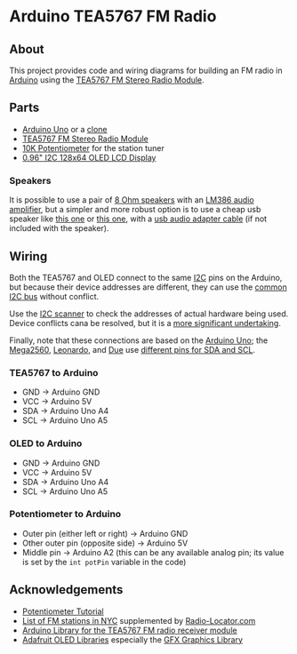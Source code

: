 # Arduino TEA5767 FM Radio

## About

This project provides code and wiring diagrams for building an FM radio in [Arduino](https://www.arduino.cc/) using the [TEA5767 FM Stereo Radio Module](https://amzn.to/2WUAYb7).

## Parts

* [Arduino Uno](https://amzn.to/2IlsEJt) or a [clone](https://amzn.to/2MOoApe)
* [TEA5767 FM Stereo Radio Module](https://amzn.to/2WUAYb7)
* [10K Potentiometer](https://amzn.to/2WtFVIq) for the station tuner
* [0.96" I2C 128x64 OLED LCD Display](https://amzn.to/2Ik1HpA)

### Speakers

It is possible to use a pair of [8 Ohm speakers](https://amzn.to/2IPS5C1) with an [LM386 audio amplifier](https://amzn.to/2Kmj4Z6), but a simpler and more robust option is to use a cheap usb speaker like [this one](https://amzn.to/2WJEwZy) or [this one](https://amzn.to/2XfpQWl), with a [usb audio adapter cable](https://amzn.to/2IJOUM1) (if not included with the speaker).

## Wiring

Both the TEA5767 and OLED connect to the same [I2C](https://en.wikipedia.org/wiki/I%C2%B2C) pins on the Arduino, but because their device addresses are different, they can use the [common I2C bus](https://www.arduino.cc/en/Reference/Wire) without conflict.

Use the [I2C scanner](https://playground.arduino.cc/Main/I2cScanner/) to check the addresses of actual hardware being used. Device conflicts cana be resolved, but it is a [more significant undertaking](https://create.arduino.cc/projecthub/chipmc/arduino-i2c-multi-master-approach-why-and-how-93f638).

Finally, note that these connections are based on the [Arduino Uno](https://amzn.to/2IlsEJt); the [Mega2560](https://amzn.to/2KTp8aY), [Leonardo](https://amzn.to/2WHgyy1), and [Due](https://amzn.to/2FacTmw) use [different pins for SDA and SCL](https://www.arduino.cc/en/Reference/Wire).

### TEA5767 to Arduino

* GND -> Arduino GND
* VCC -> Arduino 5V
* SDA -> Arduino Uno A4
* SCL -> Arduino Uno A5

### OLED to Arduino

* GND -> Arduino GND
* VCC -> Arduino 5V
* SDA -> Arduino Uno A4
* SCL -> Arduino Uno A5

### Potentiometer to Arduino

* Outer pin (either left or right) -> Arduino GND
* Other outer pin (opposite side)  -> Arduino 5V
* Middle pin -> Arduino A2 (this can be any available analog pin; its value is set by the `int potPin` variable in the code)

## Acknowledgements

* [Potentiometer Tutorial](https://www.arduino.cc/en/Tutorial/Potentiometer)
* [List of FM stations in NYC](http://www.nyradioguide.com/freqlist.htm) supplemented by [Radio-Locator.com](https://radio-locator.com/cgi-bin/locate?select=city&city=New+York&state=NY&band=FM&is_lic=Y&is_cp=Y&is_fl=Y&is_fx=Y&is_fb=Y&format=&dx=0&radius=&freq=&sort=freq)
* [Arduino Library for the TEA5767 FM radio receiver module](https://github.com/simonmonk/arduino_TEA5767)
* [Adafruit OLED Libraries](https://learn.adafruit.com/monochrome-oled-breakouts/arduino-library-and-examples) especially the [GFX Graphics Library](https://learn.adafruit.com/adafruit-gfx-graphics-library/overview)
